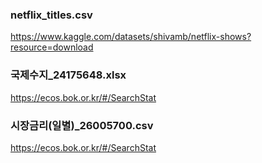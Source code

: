 ### netflix_titles.csv

https://www.kaggle.com/datasets/shivamb/netflix-shows?resource=download


### 국제수지_24175648.xlsx

https://ecos.bok.or.kr/#/SearchStat

### 시장금리(일별)_26005700.csv

https://ecos.bok.or.kr/#/SearchStat